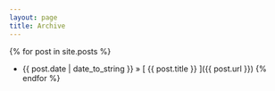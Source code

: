 ```yaml
---
layout: page
title: Archive
---
```


{% for post in site.posts %}
* {{ post.date | date_to_string }} &raquo; [ {{ post.title }} ]({{ post.url }})
{% endfor %}
